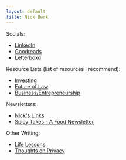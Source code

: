 ```yaml
---
layout: default
title: Nick Berk
---
```


Socials:

- [LinkedIn](https://www.linkedin.com/in/nick-berk)
- [Goodreads](http://goodreads.com/nickberk)
- [Letterboxd](https://letterboxd.com/D_Jerk/)

Resource Lists (list of resources I recommend):

- [Investing](https://docs.google.com/document/d/1T-I5KI37eCpUlK2_wl6XYgE9kFUukHx8_FAM7WBUzIs/edit?usp=sharing)
- [Future of Law](https://docs.google.com/document/d/1NfI1h6HAQiPVrDROKvvwk1slWwFaAbjP4BOO5LrTGFk/edit?usp=sharing)
- [Business/Entrepreneurship](https://docs.google.com/document/d/1rayLGISArAw2nvYi7VsJJm5IimbTnvmTnzw4cNlfmhU/edit?usp=sharing)

Newsletters:
- [Nick's Links](https://nickslinks.substack.com/)
- [Spicy Takes - A Food Newsletter](http://spicytakes.substack.com)

Other Writing:

- [Life Lessons](https://docs.google.com/document/d/1iiHMZg1SPOOid6QBR47V0tYd9vYBV-ynC2jjdu-btRc/edit?tab=t.0#heading=h.jshpyrs9mmzn)
- [Thoughts on Privacy](https://thoughtsonprivacy.substack.com/publish/home)
